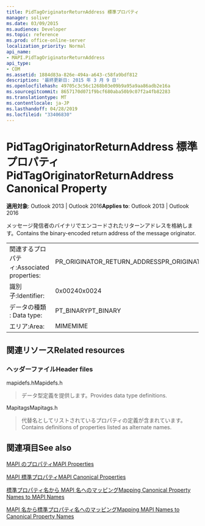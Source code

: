 ```yaml
---
title: PidTagOriginatorReturnAddress 標準プロパティ
manager: soliver
ms.date: 03/09/2015
ms.audience: Developer
ms.topic: reference
ms.prod: office-online-server
localization_priority: Normal
api_name:
- MAPI.PidTagOriginatorReturnAddress
api_type:
- COM
ms.assetid: 1884d83a-826e-494a-a643-c58fa9bdf812
description: '最終更新日: 2015 年 3 月 9 日'
ms.openlocfilehash: 49705c3c56c1268b03e09b9a95a9aa86adb2e16a
ms.sourcegitcommit: 8657170d071f9bcf680aba50b9c07f2a4fb82283
ms.translationtype: MT
ms.contentlocale: ja-JP
ms.lasthandoff: 04/28/2019
ms.locfileid: "33406830"
---
```

# <a name="pidtagoriginatorreturnaddress-canonical-property"></a><span data-ttu-id="7fc1c-103">PidTagOriginatorReturnAddress 標準プロパティ</span><span class="sxs-lookup"><span data-stu-id="7fc1c-103">PidTagOriginatorReturnAddress Canonical Property</span></span>

  
  
<span data-ttu-id="7fc1c-104">**適用対象**: Outlook 2013 | Outlook 2016</span><span class="sxs-lookup"><span data-stu-id="7fc1c-104">**Applies to**: Outlook 2013 | Outlook 2016</span></span> 
  
<span data-ttu-id="7fc1c-105">メッセージ発信者のバイナリでエンコードされたリターンアドレスを格納します。</span><span class="sxs-lookup"><span data-stu-id="7fc1c-105">Contains the binary-encoded return address of the message originator.</span></span>
  
|||
|:-----|:-----|
|<span data-ttu-id="7fc1c-106">関連するプロパティ:</span><span class="sxs-lookup"><span data-stu-id="7fc1c-106">Associated properties:</span></span>  <br/> |<span data-ttu-id="7fc1c-107">PR_ORIGINATOR_RETURN_ADDRESS</span><span class="sxs-lookup"><span data-stu-id="7fc1c-107">PR_ORIGINATOR_RETURN_ADDRESS</span></span>  <br/> |
|<span data-ttu-id="7fc1c-108">識別子:</span><span class="sxs-lookup"><span data-stu-id="7fc1c-108">Identifier:</span></span>  <br/> |<span data-ttu-id="7fc1c-109">0x0024</span><span class="sxs-lookup"><span data-stu-id="7fc1c-109">0x0024</span></span>  <br/> |
|<span data-ttu-id="7fc1c-110">データの種類 : </span><span class="sxs-lookup"><span data-stu-id="7fc1c-110">Data type:</span></span>  <br/> |<span data-ttu-id="7fc1c-111">PT_BINARY</span><span class="sxs-lookup"><span data-stu-id="7fc1c-111">PT_BINARY</span></span>  <br/> |
|<span data-ttu-id="7fc1c-112">エリア:</span><span class="sxs-lookup"><span data-stu-id="7fc1c-112">Area:</span></span>  <br/> |<span data-ttu-id="7fc1c-113">MIME</span><span class="sxs-lookup"><span data-stu-id="7fc1c-113">MIME</span></span>  <br/> |
   
## <a name="related-resources"></a><span data-ttu-id="7fc1c-114">関連リソース</span><span class="sxs-lookup"><span data-stu-id="7fc1c-114">Related resources</span></span>

### <a name="header-files"></a><span data-ttu-id="7fc1c-115">ヘッダーファイル</span><span class="sxs-lookup"><span data-stu-id="7fc1c-115">Header files</span></span>

<span data-ttu-id="7fc1c-116">mapidefs.h</span><span class="sxs-lookup"><span data-stu-id="7fc1c-116">Mapidefs.h</span></span>
  
> <span data-ttu-id="7fc1c-117">データ型定義を提供します。</span><span class="sxs-lookup"><span data-stu-id="7fc1c-117">Provides data type definitions.</span></span>
    
<span data-ttu-id="7fc1c-118">Mapitags</span><span class="sxs-lookup"><span data-stu-id="7fc1c-118">Mapitags.h</span></span>
  
> <span data-ttu-id="7fc1c-119">代替名としてリストされているプロパティの定義が含まれています。</span><span class="sxs-lookup"><span data-stu-id="7fc1c-119">Contains definitions of properties listed as alternate names.</span></span>
    
## <a name="see-also"></a><span data-ttu-id="7fc1c-120">関連項目</span><span class="sxs-lookup"><span data-stu-id="7fc1c-120">See also</span></span>



[<span data-ttu-id="7fc1c-121">MAPI のプロパティ</span><span class="sxs-lookup"><span data-stu-id="7fc1c-121">MAPI Properties</span></span>](mapi-properties.md)
  
[<span data-ttu-id="7fc1c-122">MAPI 標準プロパティ</span><span class="sxs-lookup"><span data-stu-id="7fc1c-122">MAPI Canonical Properties</span></span>](mapi-canonical-properties.md)
  
[<span data-ttu-id="7fc1c-123">標準プロパティ名から MAPI 名へのマッピング</span><span class="sxs-lookup"><span data-stu-id="7fc1c-123">Mapping Canonical Property Names to MAPI Names</span></span>](mapping-canonical-property-names-to-mapi-names.md)
  
[<span data-ttu-id="7fc1c-124">MAPI 名から標準プロパティ名へのマッピング</span><span class="sxs-lookup"><span data-stu-id="7fc1c-124">Mapping MAPI Names to Canonical Property Names</span></span>](mapping-mapi-names-to-canonical-property-names.md)

